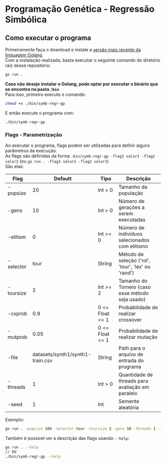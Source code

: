 # Programação Genética - Regressão Simbólica

## Como executar o programa

Primeiramente faça o download e instale a [versão mais recente da linguagem Golang](https://go.dev/doc/install).  
Com a instalação realizada, basta executar o seguinte comando do diretório raiz desse repositório:

```sh
go run .
```

**Caso não deseje instalar o Golang, pode optar por executar o binário que se encontra na pasta `/bin`**  
Para isso, primeiro execute o comando:

```sh 
chmod +x ./bin/symb-regr-gp
```

E então execute o programa com:

```sh 
./bin/symb-regr-gp
```

### Flags - Parametrização

Ao executar o programa, flags podem ser utilizadas para definir alguns parâmetros da execução.  
As flags são definidas da forma `.bin/symb-regr-gp -flag1 valor1 -flag2 valor2` (ou `go run . -flag1 valor1 -flag2 valor2`)  
São elas:

| Flag        | Default                          | Tipo            | Descrição                                          |
| ----------- | -------------------------------- | --------------- | -------------------------------------------------- |
| \-popsize   | 20                               | Int > 0         | Tamanho da população                               |
| \-gens      | 10                               | Int > 0         | Número de gerações a serem executadas              |
| \-elitism   | 0                                | Int >= 0        | Número de indivíduos selecionados com elitismo     |
| \-selector  | tour                             | String          | Método de seleção ('rol', 'tour', 'lex' ou 'rand') |
| \-toursize  | 2                                | Int >= 2        | Tamanho do Torneio (caso esse método seja usado)   |
| \-cxprob    | 0.9                              | 0 <= Float <= 1 | Probabilidade de realizar crossover                |
| \-mutprob   | 0.05                             | 0 <= Float <= 1 | Probabilidade de realizar mutação                  |
| \-file      | datasets/synth1/synth1-train.csv | String          | Path para o arquivo de entrada do programa         |
| \-threads   | 1                                | Int > 0         | Quantidade de threads para avaliação em paralelo   |
| \-seed      | 1                                | Int             | Semente aleatória                                  |

Exemplo:

```sh
go run . -popsize 100 -selector tour -toursize 2 -gens 10 -threads 1 -file "datasets/synth1/synth1-train.csv" -cxprob 0.9 -mutprob 0.05 -elitism 1 -seed 1111
```

Também é possível ver a descrição das flags usando `--help`:

```sh
go run . --help
// OU
./bin/symb-regr-gp --help
```

